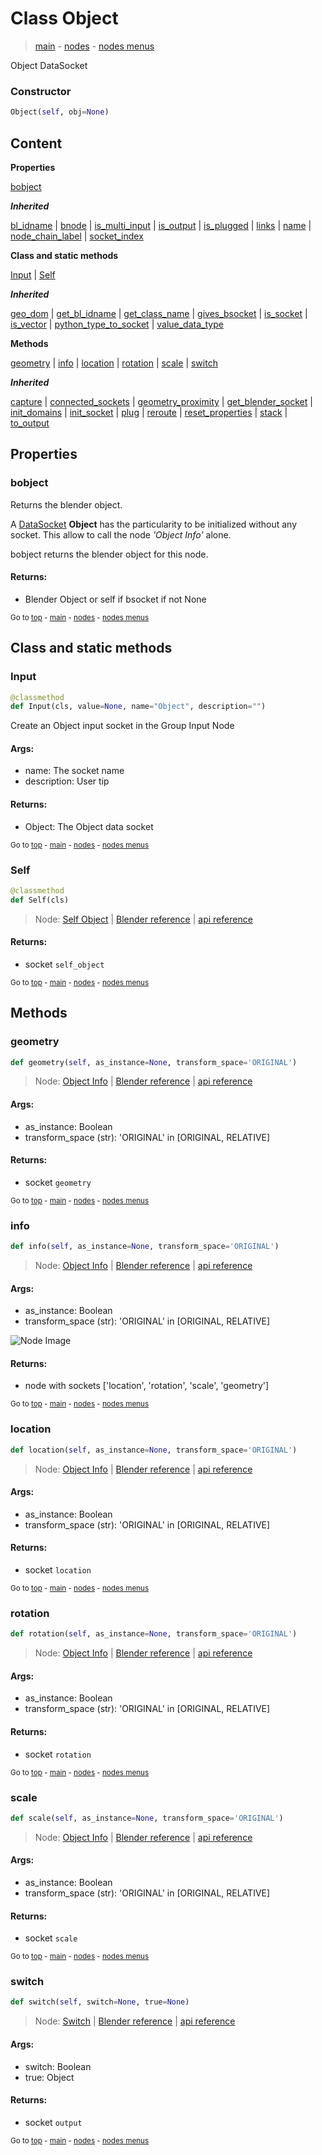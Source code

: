 # Class Object

> [main](../index.md) - [nodes](nodes.md) - [nodes menus](nodes_menus.md)

 Object DataSocket




### Constructor

```python
Object(self, obj=None)
```

## Content

**Properties**

[bobject](#bobject)

***Inherited***

[bl_idname](DataSocket.md#bl_idname) | [bnode](DataSocket.md#bnode) | [is_multi_input](DataSocket.md#is_multi_input) | [is_output](DataSocket.md#is_output) | [is_plugged](DataSocket.md#is_plugged) | [links](DataSocket.md#links) | [name](DataSocket.md#name) | [node_chain_label](DataSocket.md#node_chain_label) | [socket_index](DataSocket.md#socket_index)

**Class and static methods**

[Input](#Input) | [Self](#Self)

***Inherited***

[geo_dom](DataSocket.md#geo_dom) | [get_bl_idname](DataSocket.md#get_bl_idname) | [get_class_name](DataSocket.md#get_class_name) | [gives_bsocket](DataSocket.md#gives_bsocket) | [is_socket](DataSocket.md#is_socket) | [is_vector](DataSocket.md#is_vector) | [python_type_to_socket](DataSocket.md#python_type_to_socket) | [value_data_type](DataSocket.md#value_data_type)

**Methods**

[geometry](#geometry) | [info](#info) | [location](#location) | [rotation](#rotation) | [scale](#scale) | [switch](#switch)

***Inherited***

[capture](DataSocket.md#capture) | [connected_sockets](DataSocket.md#connected_sockets) | [geometry_proximity](DataSocket.md#geometry_proximity) | [get_blender_socket](DataSocket.md#get_blender_socket) | [init_domains](DataSocket.md#init_domains) | [init_socket](DataSocket.md#init_socket) | [plug](DataSocket.md#plug) | [reroute](DataSocket.md#reroute) | [reset_properties](DataSocket.md#reset_properties) | [stack](DataSocket.md#stack) | [to_output](DataSocket.md#to_output)

## Properties

### bobject

 Returns the blender object.

A [DataSocket](DataSocket.md) **Object** has the particularity to be initialized without any socket.
This allow to call the node *'Object Info'* alone.

bobject returns the blender object for this node.

#### Returns:
- Blender Object or self if bsocket if not None



<sub>Go to [top](#class-Object) - [main](../index.md) - [nodes](nodes.md) - [nodes menus](nodes_menus.md)</sub>

## Class and static methods

### Input

```python
@classmethod
def Input(cls, value=None, name="Object", description="")
```

 Create an Object input socket in the Group Input Node

#### Args:
- name: The socket name
- description: User tip
    
#### Returns:
- Object: The Object data socket




<sub>Go to [top](#class-Object) - [main](../index.md) - [nodes](nodes.md) - [nodes menus](nodes_menus.md)</sub>

### Self

```python
@classmethod
def Self(cls)
```



> Node: [Self Object](GeometryNodeSelfObject.md) | [Blender reference](https://docs.blender.org/manual/en/latest/modeling/geometry_nodes/input/self_object.html) | [api reference](https://docs.blender.org/api/current/bpy.types.GeometryNodeSelfObject.html)

#### Returns:
- socket `self_object`






<sub>Go to [top](#class-Object) - [main](../index.md) - [nodes](nodes.md) - [nodes menus](nodes_menus.md)</sub>

## Methods

### geometry

```python
def geometry(self, as_instance=None, transform_space='ORIGINAL')
```



> Node: [Object Info](GeometryNodeObjectInfo.md) | [Blender reference](https://docs.blender.org/manual/en/latest/modeling/geometry_nodes/input/object_info.html) | [api reference](https://docs.blender.org/api/current/bpy.types.GeometryNodeObjectInfo.html)

#### Args:
- as_instance: Boolean
- transform_space (str): 'ORIGINAL' in [ORIGINAL, RELATIVE]

#### Returns:
- socket `geometry`






<sub>Go to [top](#class-Object) - [main](../index.md) - [nodes](nodes.md) - [nodes menus](nodes_menus.md)</sub>

### info

```python
def info(self, as_instance=None, transform_space='ORIGINAL')
```



> Node: [Object Info](GeometryNodeObjectInfo.md) | [Blender reference](https://docs.blender.org/manual/en/latest/modeling/geometry_nodes/input/object_info.html) | [api reference](https://docs.blender.org/api/current/bpy.types.GeometryNodeObjectInfo.html)

#### Args:
- as_instance: Boolean
- transform_space (str): 'ORIGINAL' in [ORIGINAL, RELATIVE]

![Node Image](https://docs.blender.org/manual/en/latest/_images/node-types_GeometryNodeObjectInfo.webp)

#### Returns:
- node with sockets ['location', 'rotation', 'scale', 'geometry']






<sub>Go to [top](#class-Object) - [main](../index.md) - [nodes](nodes.md) - [nodes menus](nodes_menus.md)</sub>

### location

```python
def location(self, as_instance=None, transform_space='ORIGINAL')
```



> Node: [Object Info](GeometryNodeObjectInfo.md) | [Blender reference](https://docs.blender.org/manual/en/latest/modeling/geometry_nodes/input/object_info.html) | [api reference](https://docs.blender.org/api/current/bpy.types.GeometryNodeObjectInfo.html)

#### Args:
- as_instance: Boolean
- transform_space (str): 'ORIGINAL' in [ORIGINAL, RELATIVE]

#### Returns:
- socket `location`






<sub>Go to [top](#class-Object) - [main](../index.md) - [nodes](nodes.md) - [nodes menus](nodes_menus.md)</sub>

### rotation

```python
def rotation(self, as_instance=None, transform_space='ORIGINAL')
```



> Node: [Object Info](GeometryNodeObjectInfo.md) | [Blender reference](https://docs.blender.org/manual/en/latest/modeling/geometry_nodes/input/object_info.html) | [api reference](https://docs.blender.org/api/current/bpy.types.GeometryNodeObjectInfo.html)

#### Args:
- as_instance: Boolean
- transform_space (str): 'ORIGINAL' in [ORIGINAL, RELATIVE]

#### Returns:
- socket `rotation`






<sub>Go to [top](#class-Object) - [main](../index.md) - [nodes](nodes.md) - [nodes menus](nodes_menus.md)</sub>

### scale

```python
def scale(self, as_instance=None, transform_space='ORIGINAL')
```



> Node: [Object Info](GeometryNodeObjectInfo.md) | [Blender reference](https://docs.blender.org/manual/en/latest/modeling/geometry_nodes/input/object_info.html) | [api reference](https://docs.blender.org/api/current/bpy.types.GeometryNodeObjectInfo.html)

#### Args:
- as_instance: Boolean
- transform_space (str): 'ORIGINAL' in [ORIGINAL, RELATIVE]

#### Returns:
- socket `scale`






<sub>Go to [top](#class-Object) - [main](../index.md) - [nodes](nodes.md) - [nodes menus](nodes_menus.md)</sub>

### switch

```python
def switch(self, switch=None, true=None)
```



> Node: [Switch](GeometryNodeSwitch.md) | [Blender reference](https://docs.blender.org/manual/en/latest/modeling/geometry_nodes/utilities/switch.html) | [api reference](https://docs.blender.org/api/current/bpy.types.GeometryNodeSwitch.html)

#### Args:
- switch: Boolean
- true: Object

#### Returns:
- socket `output`






<sub>Go to [top](#class-Object) - [main](../index.md) - [nodes](nodes.md) - [nodes menus](nodes_menus.md)</sub>

